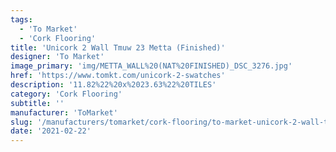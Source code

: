 ```yaml
---
tags:
  - 'To Market'
  - 'Cork Flooring'
title: 'Unicork 2 Wall Tmuw 23 Metta (Finished)'
designer: 'To Market'
image_primary: 'img/METTA_WALL%20(NAT%20FINISHED)_DSC_3276.jpg'
href: 'https://www.tomkt.com/unicork-2-swatches'
description: '11.82%22%20x%2023.63%22%20TILES'
category: 'Cork Flooring'
subtitle: ''
manufacturer: 'ToMarket'
slug: '/manufacturers/tomarket/cork-flooring/to-market-unicork-2-wall-tmuw-23-metta-finished'
date: '2021-02-22'
---
```

